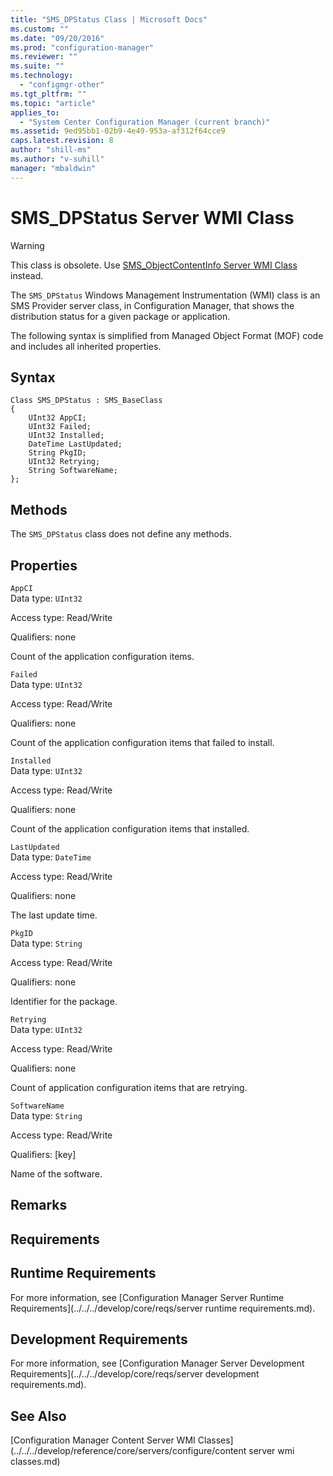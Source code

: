 ```yaml
---
title: "SMS_DPStatus Class | Microsoft Docs"
ms.custom: ""
ms.date: "09/20/2016"
ms.prod: "configuration-manager"
ms.reviewer: ""
ms.suite: ""
ms.technology:
  - "configmgr-other"
ms.tgt_pltfrm: ""
ms.topic: "article"
applies_to:
  - "System Center Configuration Manager (current branch)"
ms.assetid: 9ed95bb1-02b9-4e49-953a-af312f64cce9
caps.latest.revision: 8
author: "shill-ms"
ms.author: "v-suhill"
manager: "mbaldwin"
---
```

# SMS_DPStatus Server WMI Class
> [!WARNING]
>  This class is obsolete. Use [SMS_ObjectContentInfo Server WMI Class](../../../develop/reference/core/servers/console/sms_objectcontentinfo-server-wmi-class.md) instead.  

 The `SMS_DPStatus` Windows Management Instrumentation (WMI) class is an SMS Provider server class, in Configuration Manager, that shows the distribution status for a given package or application.  

 The following syntax is simplified from Managed Object Format (MOF) code and includes all inherited properties.  

## Syntax  

```  
Class SMS_DPStatus : SMS_BaseClass  
{  
    UInt32 AppCI;  
    UInt32 Failed;  
    UInt32 Installed;  
    DateTime LastUpdated;  
    String PkgID;  
    UInt32 Retrying;  
    String SoftwareName;  
};  
```  

## Methods  
 The `SMS_DPStatus` class does not define any methods.  

## Properties  
 `AppCI`  
 Data type: `UInt32`  

 Access type: Read/Write  

 Qualifiers: none  

 Count of the application configuration items.  

 `Failed`  
 Data type: `UInt32`  

 Access type: Read/Write  

 Qualifiers: none  

 Count of the application configuration items that failed to install.  

 `Installed`  
 Data type: `UInt32`  

 Access type: Read/Write  

 Qualifiers: none  

 Count of the application configuration items that installed.  

 `LastUpdated`  
 Data type: `DateTime`  

 Access type: Read/Write  

 Qualifiers: none  

 The last update time.  

 `PkgID`  
 Data type: `String`  

 Access type: Read/Write  

 Qualifiers: none  

 Identifier for the package.  

 `Retrying`  
 Data type: `UInt32`  

 Access type: Read/Write  

 Qualifiers: none  

 Count of application configuration items that are retrying.  

 `SoftwareName`  
 Data type: `String`  

 Access type: Read/Write  

 Qualifiers: [key]  

 Name of the software.  

## Remarks  

## Requirements  

## Runtime Requirements  
 For more information, see [Configuration Manager Server Runtime Requirements](../../../develop/core/reqs/server runtime requirements.md).  

## Development Requirements  
 For more information, see [Configuration Manager Server Development Requirements](../../../develop/core/reqs/server development requirements.md).  

## See Also  
 [Configuration Manager Content Server WMI Classes](../../../develop/reference/core/servers/configure/content server wmi classes.md)
